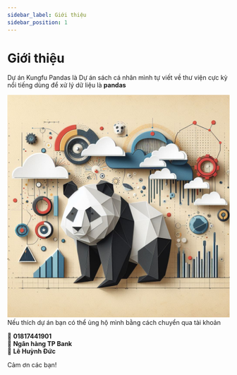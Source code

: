 ```yaml
---
sidebar_label: Giới thiệu
sidebar_position: 1
---
```


# Giới thiệu
Dự án Kungfu Pandas là Dự án sách cá nhân mình tự viết về thư viện cực kỳ nổi tiếng dùng để xử lý dữ liệu là **pandas**

<!-- ![](kungfupandas) -->
![](kungfupandas.jpg)
Nếu thích dự án bạn có thể ủng hộ mình bằng cách chuyển qua tài khoản

**🏦** **01817441901**\
**🏦** **Ngân hàng TP Bank**\
**🏦** **Lê Huỳnh Đức**

Cảm ơn các bạn!


